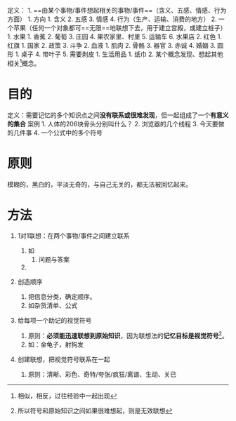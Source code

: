 定义：
	1. ==由某个事物/事件想起相关的事物/事件==（含义、五感、情感、行为方面）
		1. 方向
			1. 含义
			2. 五感
			3. 情感
			4. 行为（生产、运输、消费的地方）
		2. 一个苹果（任何一个对象都可==无限==地联想下去，用于建立宫殿，或建立桩子）
			1. 水果
				1. 香蕉
				2. 葡萄
				3. 庄园
				4. 果农家里、村里
				5. 运输车
				6. 水果店
			2. 红色
				1. 红旗
					1. 国家
					2. 政策
					3. 斗争
				2. 血液
					1. 肌肉
					2. 骨骼
					3. 器官
				3. 赤诚
				4. 婚姻
			3. 圆形
				1. 桌子
			4. 带叶子
			5. 需要剥皮
				1. 生活用品
					1. 纸巾
	2. 某个概念发现、想起其他相关[^1]概念。
# 目的
定义：需要记忆的多个知识点之间**没有联系或很难发现**，但一起组成了一个**有意义的集合** 
案例
	1. 人体的206块骨头分别叫什么？
	2. 浏览器的几个线程
	3.  今天要做的几件事
	4. 一个公式中的多个符号
# 原则


模糊的，黑白的，平淡无奇的，与自己无关的，都无法被回忆起来。
# 方法
1. 1对1联想：在两个事物/事件之间建立联系
	1. 如
		1. 问题与答案
	2. 

1. 创造顺序
	1. 把信息分类，确定顺序。
	2. 如杂货清单、公式
2. 给每项一个助记的视觉符号
	1. 原则：**必须能迅速联想到原始知识**，因为联想法的**记忆目标是视觉符号**[^2]。
	2. 如：金龟子，射狗发
3. 创建联想，把视觉符号联系在一起
	1. 原则：清晰、彩色、奇特/夸张/疯狂/离谱、生动、关已

[^1]: 相似，相反，过往经验中一起出现
[^2]: 所以符号和原始知识之间如果很难想起，则是无效联想